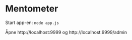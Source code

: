 Mentometer
==========

Start app-en: `node app.js`

Åpne http://localhost:9999 og http://localhost:9999/admin
